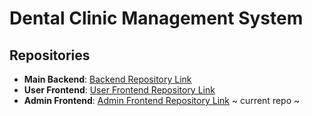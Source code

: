 # Dental Clinic Management System

## Repositories

- **Main Backend**: [Backend Repository Link](https://github.com/jathurT/jathurT-DN-Dental-Clinic-Backend)  
- **User Frontend**: [User Frontend Repository Link](https://github.com/ShamilKaleel/DN-Dental-Clinic-patient)  
- **Admin Frontend**: [Admin Frontend Repository Link](https://github.com/ShamilKaleel/DN-Dental-Clinic-admin) ~ current repo ~
  
